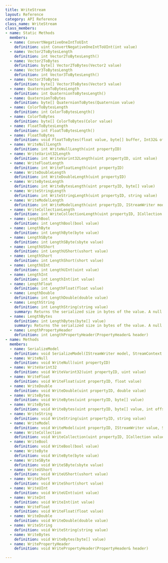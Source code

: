 ```yaml
---
title: WriteStream
layout: Reference
category: API Reference
class_name: WriteStream
class_members:
- name: Static Methods
  members:
  - name: ConvertNegativeOneIntToUInt
    definition: uint ConvertNegativeOneIntToUInt(int value)
  - name: Vector2ToBytesLength
    definition: int Vector2ToBytesLength()
  - name: Vector2ToBytes
    definition: byte[] Vector2ToBytes(Vector2 value)
  - name: Vector3ToBytesLength
    definition: int Vector3ToBytesLength()
  - name: Vector3ToBytes
    definition: byte[] Vector3ToBytes(Vector3 value)
  - name: QuaternionToBytesLength
    definition: int QuaternionToBytesLength()
  - name: QuaternionToBytes
    definition: byte[] QuaternionToBytes(Quaternion value)
  - name: ColorToBytesLength
    definition: int ColorToBytesLength()
  - name: ColorToBytes
    definition: byte[] ColorToBytes(Color value)
  - name: FloatToBytesLength
    definition: int FloatToBytesLength()
  - name: FloatToBytes
    definition: void FloatToBytes(float value, byte[] buffer, Int32& offset)
  - name: WriteNullLength
    definition: int WriteNullLength(uint propertyID)
  - name: WriteVarint32Length
    definition: int WriteVarint32Length(uint propertyID, uint value)
  - name: WriteFloatLength
    definition: int WriteFloatLength(uint propertyID)
  - name: WriteDoubleLength
    definition: int WriteDoubleLength(uint propertyID)
  - name: WriteBytesLength
    definition: int WriteBytesLength(uint propertyID, byte[] value)
  - name: WriteStringLength
    definition: int WriteStringLength(uint propertyID, string value)
  - name: WriteModelLength
    definition: int WriteModelLength(uint propertyID, IStreamWriter model, StreamContext context, bool forceWriteFullModel = false)
  - name: WriteCollectionLength
    definition: int WriteCollectionLength(uint propertyID, ICollection collection, StreamContext context, bool forceWriteFullModel = false)
  - name: LengthBool
    definition: int LengthBool(bool value)
  - name: LengthByte
    definition: int LengthByte(byte value)
  - name: LengthSByte
    definition: int LengthSByte(sbyte value)
  - name: LengthUShort
    definition: int LengthUShort(ushort value)
  - name: LengthShort
    definition: int LengthShort(short value)
  - name: LengthUInt
    definition: int LengthUInt(uint value)
  - name: LengthInt
    definition: int LengthInt(int value)
  - name: LengthFloat
    definition: int LengthFloat(float value)
  - name: LengthDouble
    definition: int LengthDouble(double value)
  - name: LengthString
    definition: int LengthString(string value)
    summary: Returns the serialized size in bytes of the value. A null value is serialized as an empty string.
  - name: LengthBytes
    definition: int LengthBytes(byte[] value)
    summary: Returns the serialized size in bytes of the value. A null value is serialized as an empty byte array.
  - name: LengthPropertyHeader
    definition: int LengthPropertyHeader(PropertyHeader& header)
- name: Methods
  members:
  - name: SerializeModel
    definition: void SerializeModel(IStreamWriter model, StreamContext context)
  - name: WriteNull
    definition: void WriteNull(uint propertyID)
  - name: WriteVarint32
    definition: void WriteVarint32(uint propertyID, uint value)
  - name: WriteFloat
    definition: void WriteFloat(uint propertyID, float value)
  - name: WriteDouble
    definition: void WriteDouble(uint propertyID, double value)
  - name: WriteBytes
    definition: void WriteBytes(uint propertyID, byte[] value)
  - name: WriteBytes
    definition: void WriteBytes(uint propertyID, byte[] value, int offset, int length)
  - name: WriteString
    definition: void WriteString(uint propertyID, string value)
  - name: WriteModel
    definition: void WriteModel(uint propertyID, IStreamWriter value, StreamContext context, bool forceWriteFullModel = false)
  - name: WriteCollection
    definition: void WriteCollection(uint propertyID, ICollection value, StreamContext context, bool forceWriteFullModel = false)
  - name: WriteBool
    definition: void WriteBool(bool value)
  - name: WriteByte
    definition: void WriteByte(byte value)
  - name: WriteSByte
    definition: void WriteSByte(sbyte value)
  - name: WriteUShort
    definition: void WriteUShort(ushort value)
  - name: WriteShort
    definition: void WriteShort(short value)
  - name: WriteUInt
    definition: void WriteUInt(uint value)
  - name: WriteInt
    definition: void WriteInt(int value)
  - name: WriteFloat
    definition: void WriteFloat(float value)
  - name: WriteDouble
    definition: void WriteDouble(double value)
  - name: WriteString
    definition: void WriteString(string value)
  - name: WriteBytes
    definition: void WriteBytes(byte[] value)
  - name: WritePropertyHeader
    definition: void WritePropertyHeader(PropertyHeader& header)

---
```

